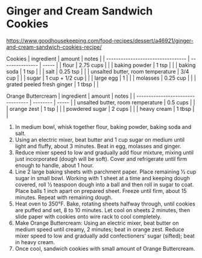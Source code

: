 # Ginger and Cream Sandwich Cookies
https://www.goodhousekeeping.com/food-recipes/dessert/a46921/ginger-and-cream-sandwich-cookies-recipe/

Cookies
| ingredient                        | amount          | notes |
| --------------------------------- | --------------- | ----- |
| flour                             | 2.75 cups       |       |
| baking powder                     | 1 tsp           |       |
| baking soda                       | 1 tsp           |       |
| salt                              | 0.25 tsp        |       |
| unsalted butter, room temperature | 3/4 cup         |       |
| sugar                             | 1 cup + 1/2 cup |       |
| large egg                         | 1               |       |
| molasses                          | 0.25 cup        |       |
| grated peeled fresh ginger        | 1 tbsp          |       |

Orange Buttercream
| ingredient                        | amount   | notes |
| --------------------------------- | -------- | ----- |
| unsalted butter, room remperature | 0.5 cups |       |
| orange zest                       | 1 tsp    |       |
| powdered sugar                    | 2 cups   |       |
| heavy cream                       | 1 tbsp   |       |

1. In medium bowl, whisk together flour, baking powder, baking soda and salt.
2. Using an electric mixer, beat butter and 1 cup sugar on medium until light and fluffy, about 3 minutes. Beat in egg, molasses and ginger.
3. Reduce mixer speed to low and gradually add flour mixture, mixing until just incorporated (dough will be soft). Cover and refrigerate until firm enough to handle, about 1 hour.
4. Line 2 large baking sheets with parchment paper. Place remaining 1⁄2 cup sugar in small bowl. Working with 1 sheet at a time and keeping dough covered, roll 1⁄2 teaspoon dough into a ball and then roll in sugar to coat. Place balls 1 inch apart on prepared sheet. Freeze until firm, about 15 minutes. Repeat with remaining dough.
5. Heat oven to 350°F. Bake, rotating sheets halfway through, until cookies are puffed and set, 8 to 10 minutes. Let cool on sheets 2 minutes, then slide paper with cookies onto wire rack to cool completely.
6. Make Orange Buttercream: Using an electric mixer, beat butter on medium speed until creamy, 2 minutes; beat in orange zest. Reduce mixer speed to low and gradually add confectioners’ sugar (sifted); beat in heavy cream.
7. Once cool, sandwich cookies with small amount of Orange Buttercream.